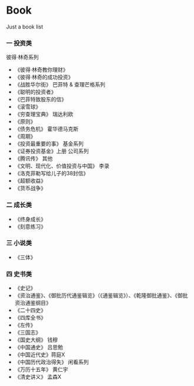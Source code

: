 # Book
Just a book list
### 一 投资类
彼得·林奇系列
* 《彼得·林奇教你理财》
* 《彼得·林奇的成功投资》
* 《战胜华尔街》
巴菲特 & 查理芒格系列
* 《聪明的投资者》
* 《巴菲特致股东的信》
* 《滚雪球》
* 《穷查理宝典》
瑞达利欧
* 《原则》
* 《债务危机》
霍华德马克斯
* 《周期》
* 《投资最重要的事》
基金系列
* 《证券投资基金》上册
公司系列
* 《腾讯传》
其他
* 《文明、现代化、价值投资与中国》 李录
* 《洛克菲勒写给儿子的38封信》
* 《超额收益》
* 《货币战争》    
### 二 成长类
* 《终身成长》
* 《刻意练习》
### 三 小说类
* 《三体》
### 四 史书类
* 《史记》  
* 《资治通鉴》、《御批历代通鉴辑览》（《通鉴辑览》）、《乾隆御批通鉴》、《御批资治通鉴纲目》
* 《二十四史》  
* 《四库全书》
* 《左传》 
* 《三国志》 
* 《国史大纲》 钱穆
* 《中国通史》 吕思勉
* 《中国近代史》蒋庭X 
* 《中国历代政治得失》 
闲看系列
* 《万历十五年》 黄仁宇 
* 《清史讲义》 孟森X
